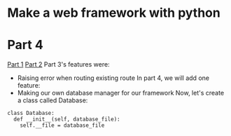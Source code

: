 # Make a web framework with python
# Part 4
[Part 1](https://zachyboy12.github.io/zachyboy12.gitub.io/blog-posts/make-a-web-framework-with-python-part-1)
[Part 2](https://zachyboy12.github.io/zachyboy12.gitub.io/blog-posts/make-a-web-framework-with-python-part-2)
Part 3's features were:
- Raising error when routing existing route
In part 4, we will add one feature:  
- Making our own database manager for our framework
Now, let's create a class called Database:  
```
class Database:
  def __init__(self, database_file):
    self.__file = database_file
```
